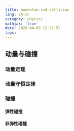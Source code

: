 ```yaml
---
title: momentum-and-collision
lang: zh-cn
category: physics
mathjax: 'true'
date: 2020-04-09 12:21:52
tags:
---
```


## 动量与碰撞

### 动量定理

### 动量守恒定律

### 碰撞

#### 弹性碰撞

#### 非弹性碰撞